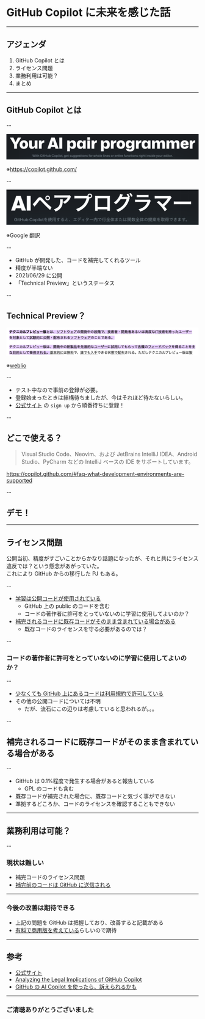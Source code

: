 <style type="text/css">
  .reveal h1,
  .reveal h2,
  .reveal h3,
  .reveal h4,
  .reveal h5,
  .reveal h6 {
    text-transform: none;
  }
</style>

# GitHub Copilot に未来を感じた話

---

## アジェンダ

1. GitHub Copilot とは
2. ライセンス問題
3. 業務利用は可能？
4. まとめ

---

## GitHub Copilot とは

--

![Your AI pair programmer With GitHub Copilot, get suggestions for whole lines or entire functions right inside your editor.](2022-04-29-22-48-41.png)

※https://copilot.github.com/

--

![AIペアプログラマー GitHub Copilotを使用すると、エディター内で行全体または関数全体の提案を取得できます。](2022-04-30-22-00-25.png)

※Google 翻訳

--

- GitHub が開発した、コードを補完してくれるツール
- 精度が半端ない
- 2021/06/29 に公開
- 「Technical Preview」というステータス

--

## Technical Preview？

![テクニカルプレビュー版とは、ソフトウェアの開発中の段階で、技術者・開発者あるいは高度なIT技術を持ったユーザーを対象として試験的に公開・配布されるソフトウェアのことである。テクニカルプレビュー版は、開発中の新製品を先進的なユーザーに試用してもらって各種のフィードバックを得ることを主な目的として提供される。](2022-04-30-22-04-28.png)

※[weblio](https://www.weblio.jp/content/%E3%83%86%E3%82%AF%E3%83%8B%E3%82%AB%E3%83%AB%E3%83%97%E3%83%AC%E3%83%93%E3%83%A5%E3%83%BC%E7%89%88#:~:text=%E3%83%86%E3%82%AF%E3%83%8B%E3%82%AB%E3%83%AB%E3%83%97%E3%83%AC%E3%83%93%E3%83%A5%E3%83%BC%E7%89%88%E3%81%A8%E3%81%AF%E3%80%81%E3%82%BD%E3%83%95%E3%83%88%E3%82%A6%E3%82%A7%E3%82%A2%E3%81%AE%E9%96%8B%E7%99%BA%E4%B8%AD%E3%81%AE,%E3%81%A8%E3%81%97%E3%81%A6%E6%8F%90%E4%BE%9B%E3%81%95%E3%82%8C%E3%82%8B%E3%80%82)

--

- テスト中なので事前の登録が必要。
- 登録始まったときは結構待ちましたが、今はそれほど待たないらしい。
- [公式サイト](https://copilot.github.com/) の `sign up` から順番待ちに登録！

--

## どこで使える？

> Visual Studio Code、Neovim、および JetBrains IntelliJ IDEA、Android Studio、PyCharm などの IntelliJ ベースの IDE をサポートしています。

https://copilot.github.com/#faq-what-development-environments-are-supported

--

## デモ！

---

## ライセンス問題

公開当初、精度がすごいことからかなり話題になったが、それと共にライセンス違反では？という懸念があがっていた。  
これにより GitHub からの移行した PJ もある。

--

- [学習は公開コードが使用されている](https://copilot.github.com/#faq-what-data-has-github-copilot-been-trained-on)
  - GitHub 上の public のコードを含む
  - コードの著作者に許可をとっていないのに学習に使用してよいのか？
- [補完されるコードに既存コードがそのまま含まれている場合がある](https://copilot.github.com/#faq-does-github-copilot-recite-code-from-the-training-set)
  - 既存コードのライセンスを守る必要があるのでは？

--

### コードの著作者に許可をとっていないのに学習に使用してよいのか？

--

- [少なくても GitHub 上にあるコードは利用規約で許可している](https://docs.github.com/ja/site-policy/github-terms/github-terms-of-service#g-intellectual-property-notice)
- その他の公開コードについては不明
  - だが、流石にこの辺りは考慮していると思われるが。。。

--

## 補完されるコードに既存コードがそのまま含まれている場合がある

--

- GitHub は 0.1%程度で発生する場合があると報告している
  - GPL のコードも含む
- 既存コードが補完された場合に、既存コードと気づく事ができない
- 準拠するどころか、コードのライセンスを確認することもできない

---

## 業務利用は可能？

--

### 現状は難しい

- 補完コードのライセンス問題
- [補完前のコードは GitHub に送信される](https://copilot.github.com/#faq-how-is-the-data-that-github-copilot-collects-used)

---

### 今後の改善は期待できる

- 上記の問題を GitHub は把握しており、改善すると記載がある
- [有料で商用版を考えている](https://copilot.github.com/#faq-will-there-be-a-paid-version)らしいので期待

---

## 参考

- [公式サイト](https://copilot.github.com/)
- [Analyzing the Legal Implications of GitHub Copilot](https://fossa.com/blog/analyzing-legal-implications-github-copilot/)
- [GitHub の AI Copilot を使ったら、訴えられるかも](https://ainow.ai/2021/09/03/257207/)

---

### ご清聴ありがとうございました
